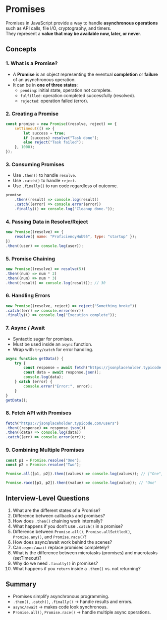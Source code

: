 # Promises 

Promises in JavaScript provide a way to handle **asynchronous operations** such as API calls, file I/O, cryptography, and timers.  
They represent a **value that may be available now, later, or never**.

## Concepts

### 1. What is a Promise?
- A **Promise** is an object representing the eventual **completion** or **failure** of an asynchronous operation.
- It can be in **one of three states**:
  - `pending`: initial state, operation not complete.
  - `fulfilled`: operation completed successfully (resolved).
  - `rejected`: operation failed (error).

### 2. Creating a Promise
```js
const promise = new Promise((resolve, reject) => {
    setTimeout(() => {
        let success = true;
        if (success) resolve("Task done");
        else reject("Task failed");
    }, 1000);
});
````

### 3. Consuming Promises

* Use `.then()` to handle `resolve`.
* Use `.catch()` to handle `reject`.
* Use `.finally()` to run code regardless of outcome.

```js
promise
    .then((result) => console.log(result))
    .catch((error) => console.error(error))
    .finally(() => console.log("Cleanup done."));
```

### 4. Passing Data in Resolve/Reject

```js
new Promise((resolve) => {
    resolve({ name: "ProficiencyHub95", type: "startup" });
})
.then((user) => console.log(user));
```

### 5. Promise Chaining

```js
new Promise((resolve) => resolve(5))
.then((num) => num * 2)
.then((num) => num * 3)
.then((result) => console.log(result)); // 30
```

### 6. Handling Errors

```js
new Promise((resolve, reject) => reject("Something broke"))
.catch((err) => console.error(err))
.finally(() => console.log("Execution complete"));
```

### 7. Async / Await

* Syntactic sugar for promises.
* Must be used inside an `async` function.
* Wrap with `try/catch` for error handling.

```js
async function getData() {
    try {
        const response = await fetch("https://jsonplaceholder.typicode.com/users");
        const data = await response.json();
        console.log(data);
    } catch (error) {
        console.error("Error:", error);
    }
}
getData();
```

### 8. Fetch API with Promises

```js
fetch("https://jsonplaceholder.typicode.com/users")
.then((response) => response.json())
.then((data) => console.log(data))
.catch((err) => console.error(err));
```

### 9. Combining Multiple Promises

```js
const p1 = Promise.resolve("One");
const p2 = Promise.resolve("Two");

Promise.all([p1, p2]).then((values) => console.log(values)); // ["One", "Two"]

Promise.race([p1, p2]).then((value) => console.log(value)); // "One"
```

## Interview-Level Questions

1. What are the different states of a Promise?
2. Difference between callbacks and promises?
3. How does `.then()` chaining work internally?
4. What happens if you don’t use `.catch()` in a promise?
5. Difference between `Promise.all()`, `Promise.allSettled()`, `Promise.any()`, and `Promise.race()`?
6. How does async/await work behind the scenes?
7. Can `async/await` replace promises completely?
8. What is the difference between microtasks (promises) and macrotasks (setTimeout)?
9. Why do we need `.finally()` in promises?
10. What happens if you `return` inside a `.then()` vs. not returning?

## Summary

* Promises simplify asynchronous programming.
* `.then()`, `.catch()`, `.finally()` → handle results and errors.
* `async/await` → makes code look synchronous.
* `Promise.all()`, `Promise.race()` → handle multiple async operations.

